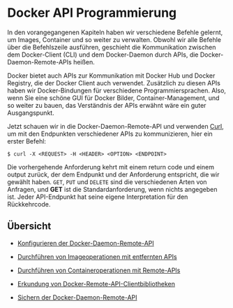 # Docker API Programmierung

In den vorangegangenen Kapiteln haben wir verschiedene Befehle gelernt, um Images, Container und so weiter zu verwalten. Obwohl wir alle Befehle über die Befehlszeile ausführen, geschieht die Kommunikation zwischen dem Docker-Client (CLI) und dem Docker-Daemon durch APIs, die Docker-Daemon-Remote-APIs heißen.

Docker bietet auch APIs zur Kommunikation mit Docker Hub und Docker Registry, die der Docker Client auch verwendet. Zusätzlich zu diesen APIs haben wir Docker-Bindungen für verschiedene Programmiersprachen. Also, wenn Sie eine schöne GUI für Docker Bilder, Container-Management, und so weiter zu bauen, das Verständnis der APIs erwähnt wäre ein guter Ausgangspunkt.

Jetzt schauen wir in die Docker-Daemon-Remote-API und verwenden [Curl](http://curl.haxx.se/docs/manpage.html), um mit den Endpunkten verschiedener APIs zu kommunizieren, hier ein erster Befehl:

`$ curl -X <REQUEST> -H <HEADER> <OPTION> <ENDPOINT>`

Die vorhergehende Anforderung kehrt mit einem return code und einem output zurück, der dem Endpunkt und der Anforderung entspricht, die wir gewählt haben. `GET`, `PUT` und `DELETE` sind die verschiedenen Arten von Anfragen, und **GET** ist die Standardanforderung, wenn nichts angegeben ist. Jeder API-Endpunkt hat seine eigene Interpretation für den Rückkehrcode.

## Übersicht

* [Konfigurieren der Docker-Daemon-Remote-API](../docker-api-daemon-remote)

* [Durchführen von Imageoperationen mit entfernten APIs](../docker-api-image-operations-remote)

* [Durchführen von Containeroperationen mit Remote-APIs](../docker-api-container-remote)

* [Erkundung von Docker-Remote-API-Clientbibliotheken](../docker-api-client-remote)

* [Sichern der Docker-Daemon-Remote-API](../docker-api-remote-sicherheit)